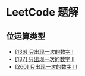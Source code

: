 # LeetCode 题解



## 位运算类型

- [[136] 只出现一次的数字 I](src/main/java/cn/dmego/leetcode/solution/lc101_lc150/Solution_136.java)
- [[137] 只出现一次的数字 II](src/main/java/cn/dmego/leetcode/solution/lc101_lc150/Solution_137.java)
- [[260] 只出现一次的数字 III](src/main/java/cn/dmego/leetcode/solution/lc251_lc300/Solution_260.java)